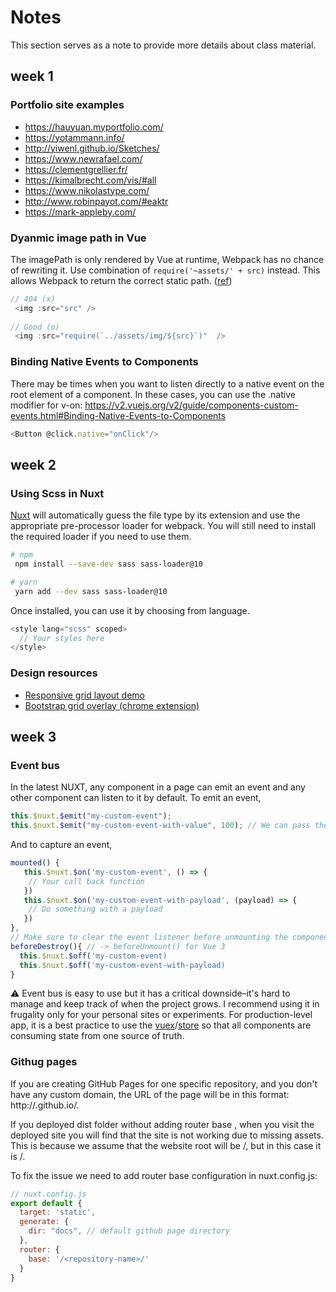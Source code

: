 # Notes

This section serves as a note to provide more details about class material.

## week 1

### Portfolio site examples

- https://hauyuan.myportfolio.com/
- https://yotammann.info/
- http://yiwenl.github.io/Sketches/
- https://www.newrafael.com/
- https://clementgrellier.fr/
- https://kimalbrecht.com/vis/#all
- https://www.nikolastype.com/
- http://www.robinpayot.com/#eaktr
- https://mark-appleby.com/


### Dyanmic image path in Vue

The imagePath is only rendered by Vue at runtime, Webpack has no chance of rewriting it. Use combination of ```require('~assets/' + src)``` instead. This allows Webpack to return the correct static path. ([ref](https://github.com/vuejs-templates/webpack/issues/126#issuecomment-219571070))
```js
// 404 (x)
 <img :src="src" />
 
// Good (o)
 <img :src="require(`../assets/img/${src}`)"  />
```


### Binding Native Events to Components
There may be times when you want to listen directly to a native event on the root element of a component. In these cases, you can use the .native modifier for v-on:
https://v2.vuejs.org/v2/guide/components-custom-events.html#Binding-Native-Events-to-Components
```js
<Button @click.native="onClick"/>
```

## week 2

### Using Scss in Nuxt

[Nuxt](https://nuxtjs.org/docs/directory-structure/assets#sass) will automatically guess the file type by its extension and use the appropriate pre-processor loader for webpack. You will still need to install the required loader if you need to use them.

```bash
# npm
 npm install --save-dev sass sass-loader@10

# yarn
 yarn add --dev sass sass-loader@10
```

Once installed, you can use it by choosing from language.

```js
<style lang="scss" scoped>
  // Your styles here
</style>
```

### Design resources
- [Responsive grid layout demo](https://www.figma.com/file/endYBKn0VU9VQkzBQBiU50/WOU-grid-layout-demo)
- [Bootstrap grid overlay (chrome extension)](https://chrome.google.com/webstore/detail/bootstrap-grid-overlay/mnlklmelflkheijccafopdohgclfefcg?hl=en-US)

## week 3

### Event bus

In the latest NUXT, any component in a page can emit an event and any other component can listen to it by default. To emit an event,

```js
this.$nuxt.$emit("my-custom-event");
this.$nuxt.$emit("my-custom-event-with-value", 100); // We can pass the value
```

And to capture an event,

```js
mounted() {
   this.$nuxt.$on('my-custom-event', () => {
    // Your call back function
   })
   this.$nuxt.$on('my-custom-event-with-payload', (payload) => {
    // Do something with a payload
   })
},
// Make sure to clear the event listener before unmounting the component!
beforeDestroy(){ // -> beforeUnmount() for Vue 3
  this.$nuxt.$off('my-custom-event)
  this.$nuxt.$off('my-custom-event-with-payload)
}
```

:warning: Event bus is easy to use but it has a critical downside–it's hard to manage and keep track of when the project grows. I recommend using it in frugality only for your personal sites or experiments. For production-level app, it is a best practice to use the [vuex](https://vuex.vuejs.org/)/[store](https://nuxtjs.org/docs/directory-structure/store/) so that all components are consuming state from one source of truth.


### Githug pages
If you are creating GitHub Pages for one specific repository, and you don't have any custom domain, the URL of the page will be in this format: http://<username>.github.io/<repository-name>.

If you deployed dist folder without adding router base , when you visit the deployed site you will find that the site is not working due to missing assets. This is because we assume that the website root will be /, but in this case it is /<repository-name>.

To fix the issue we need to add router base configuration in nuxt.config.js:

```js
// nuxt.config.js
export default {
  target: 'static',
  generate: {
    dir: "docs", // default github page directory
  },
  router: {
    base: '/<repository-name>/'
  }
}
 ```
